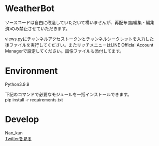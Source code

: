 # WeatherBot

ソースコードは自由に改造していただいて構いませんが、再配布(無編集・編集済)のみ禁止させていただきます。  
  
views.pyにチャンネルアクセストークンとチャンネルシークレットを入力した後ファイルを実行してください。またリッチメニューはLINE Official Account Managerで設定してください。画像ファイルも添付してます。  

# Environment
Python3.9.9  
  
下記のコマンドで必要なモジュールを一括インストールできます。  
pip install -r requirements.txt

# Develop

Nao_kun  
[Twitterを見る](https://twitter.com/nao_consulting)
